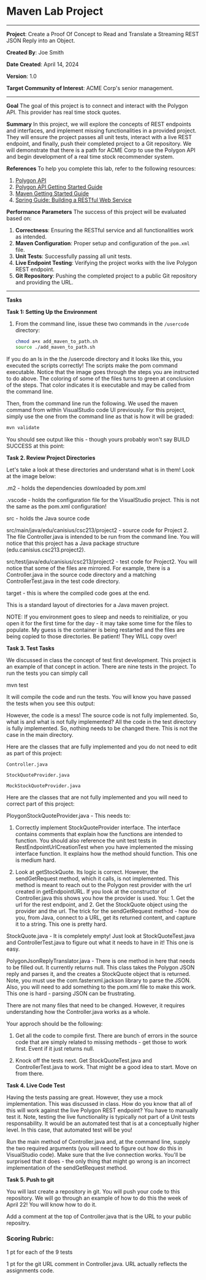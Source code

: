 # Maven Lab Project #

---

**Project**: Create a Proof Of Concept to Read and Translate a Streaming REST JSON Reply into an Object.

**Created By**: Joe Smith

**Date Created**: April 14, 2024

**Version**: 1.0

**Target Community of Interest**: ACME Corp's senior management.

---
**Goal**
The goal of this project is to connect and interact with the Polygon API.  This provider has real time stock quotes.

**Summary**
In this project, we will explore the concepts of REST endpoints and interfaces, and implement missing functionalities in a provided project. They will ensure the project passes all unit tests, interact with a live REST endpoint, and finally, push their completed project to a Git repository.
We will demonstrate that there is a path for ACME Corp to use the Polygon API and begin development of a real time stock 
recommender system.

**References**
To help you complete this lab, refer to the following resources:
1. [Polygon API](https://polygon.io/)
2. [Polygon API Getting Started Guide](https://polygon.io/docs/stocks/getting-started)
3. [Maven Getting Started Guide](https://maven.apache.org/guides/getting-started/index.html)
4. [Spring Guide: Building a RESTful Web Service](https://spring.io/guides/gs/rest-service/)

**Performance Parameters**
The success of this project will be evaluated based on:
1. **Correctness**: Ensuring the RESTful service and all functionalities work as intended.
2. **Maven Configuration**: Proper setup and configuration of the `pom.xml` file.
3. **Unit Tests**: Successfully passing all unit tests.
4. **Live Endpoint Testing**: Verifying the project works with the live Polygon REST endpoint.
5. **Git Repository**: Pushing the completed project to a public Git repository and providing the URL.
---
**Tasks**

**Task 1: Setting Up the Environment**
1. From the command line, issue these two commands in the `/usercode` directory:
   ```sh
   chmod a+x add_maven_to_path.sh
   source ./add_maven_to_path.sh

If you do an ls in the the /usercode directory and it looks like this, you executed the scripts correctly!  The scripts make the pom command executable.  Notice that the image goes through the steps you are instructed to do above.  The coloring of some of the files turns to green at conclusion of the steps.  That color indicates it is executable and may be called from the command line.

Then, from the command line run the following.  We used the maven command from within VisualStudio code UI previously.  For this project, simply use the one from the command line as that is how it will be graded:
   ```sh
mvn validate
```
You should see output like this - though yours probably won't say BUILD SUCCESS at this point:

**Task 2.  Review Project Directories**

Let's take a look at these directories and understand what is in them! Look at the image below:

.m2 - holds the dependencies downloaded by pom.xml

.vscode - holds the configuration file for the VisualStudio project.  This is not the same as the pom.xml configuration!

src - holds the Java source code

src/main/java/edu/canisius/csc213/project2 - source code for Project 2.  The file Controller.java is intended to be run from the command line.  You will notice that this project has a Java package structure (edu.canisius.csc213.project2).

src/test/java/edu/canisius/csc213/project2 - test code for Project2.  You will notice that some of the files are mirrored.  For example, there is a Controller.java in the source code directory and a matching ControllerTest.java in the test code directory.

target - this is where the compiled code goes at the end.

This is a standard layout of directories for a Java maven project.

NOTE:  If you environment goes to sleep and needs to reinitialize, or you open it for the first time for the day - it may take some time for the files to populate.  My guess is the container is being restarted and the files are being copied to those directories.  Be patient!  They WILL copy over!

**Task 3.  Test Tasks**

We discussed in class the concept of test first development.  This project is an example of that concept in action.  There are nine tests in the project.  To run the tests you can simply call

mvn test

It will compile the code and run the tests.  You will know you have passed the tests when you see this output:



However, the code is a mess!  The source code is not fully implemented.  So, what is and what is not fully implemented?  All the code in the test directory is fully implemented.  So, nothing needs to be changed there.  This is not the case in the main directory.

Here are the classes that are fully implemented and you do not need to edit as part of this project:

```
Controller.java

StockQuoteProvider.java

MockStockQuoteProvider.java
```

Here are the classes that are not fully implemented and you will need to correct part of this project:

PloygonStockQuoteProvider.java - This needs to:

1.  Correctly implement StockQuoteProvider interface.  The interface contains comments that explain how the functions are intended to function.  You should also reference the unit test tests in RestEndpointUrlCreationTest when you have implemented the missing interface function. It explains how the method should function. This one is medium hard.

2.  Look at getStockQuote.  Its logic is correct.  However, the sendGetRequest method, which it calls, is not implemented.  This method is meant to reach out to the Polygon rest provider with the url created in getEndpointURL.  If you look at the constructor of Controller.java this shows you how the provider is used.  You:  1. Get the url for the rest endpoint, and 2. Get the StockQuote object using the provider and the url.  The trick for the sendGetRequest method - how do you, from Java, connect to a URL, get its returned content, and capture it to a string. This one is pretty hard.

StockQuote.java - It is completely empty!  Just look at StockQuoteTest.java and ControllerTest.java to figure out what it needs to have in it! This one is easy.

PolygonJsonReplyTranslator.java - There is one method in here that needs to be filled out.  It currently returns null.  This class takes the Polygon JSON reply and parses it, and the creates a StockQuote object that is returned.  Note, you must use the com.fasterxml.jackson library to parse the JSON.  Also, you will need to add something to the pom.xml file to make this work.  This one is hard - parsing JSON can be frustrating.

There are not many files that need to be changed.  However, it requires understanding how the Controller.java works as a whole.

Your approch should be the following:

1. Get all the code to compile first.  There are bunch of errors in the source code that are simply related to missing methods - get those to work first.  Event if it just returns null.

2. Knock off the tests next.  Get StockQuoteTest.java and ControllerTest.java to work. That might be a good idea to start. Move on from there.

**Task 4.  Live Code Test**

Having the tests passing are great.  However, they use a mock implementation.  This was discussed in class.  How do you know that all of this will work against the live Polygon REST endpoint?  You have to manually test it.  Note, testing the live functionality is typically not part of a Unit tests responsability.  It would be an automated test that is at a conceptually higher level.  In this case, that automated test will be you!

Run the main method of Controller.java and, at the command line, supply the two required arguments (you will need to figure out how do this in VisualStudio code).  Make sure that the live connection works.  You'll be surprised that it does - the only thing that might go wrong is an incorrect implementation of the sendGetRequest method.

**Task 5. Push to git**

You will last create a repository in git.  You will push your code to this repository.  We will go through an example of how to do this the week of April 22!  You will know how to do it.

Add a comment at the top of Controller.java that is the URL to your public repositry.  

### Scoring Rubric:

1 pt for each of the 9 tests

1 pt for the git URL comment in Controller.java. URL actually reflects the assignments code.

